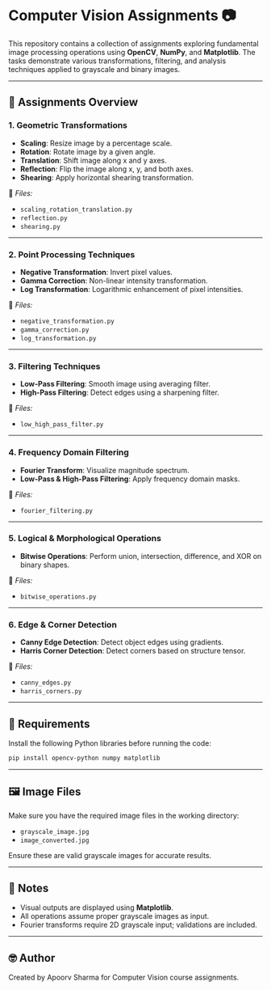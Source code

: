 
# Computer Vision Assignments 📷

This repository contains a collection of assignments exploring fundamental image processing operations using **OpenCV**, **NumPy**, and **Matplotlib**. The tasks demonstrate various transformations, filtering, and analysis techniques applied to grayscale and binary images.

---

## 📁 Assignments Overview

### 1. **Geometric Transformations**
- **Scaling**: Resize image by a percentage scale.
- **Rotation**: Rotate image by a given angle.
- **Translation**: Shift image along x and y axes.
- **Reflection**: Flip the image along x, y, and both axes.
- **Shearing**: Apply horizontal shearing transformation.

📂 *Files:*
- `scaling_rotation_translation.py`
- `reflection.py`
- `shearing.py`

---

### 2. **Point Processing Techniques**
- **Negative Transformation**: Invert pixel values.
- **Gamma Correction**: Non-linear intensity transformation.
- **Log Transformation**: Logarithmic enhancement of pixel intensities.

📂 *Files:*
- `negative_transformation.py`
- `gamma_correction.py`
- `log_transformation.py`

---

### 3. **Filtering Techniques**
- **Low-Pass Filtering**: Smooth image using averaging filter.
- **High-Pass Filtering**: Detect edges using a sharpening filter.

📂 *Files:*
- `low_high_pass_filter.py`

---

### 4. **Frequency Domain Filtering**
- **Fourier Transform**: Visualize magnitude spectrum.
- **Low-Pass & High-Pass Filtering**: Apply frequency domain masks.

📂 *Files:*
- `fourier_filtering.py`

---

### 5. **Logical & Morphological Operations**
- **Bitwise Operations**: Perform union, intersection, difference, and XOR on binary shapes.

📂 *Files:*
- `bitwise_operations.py`

---

### 6. **Edge & Corner Detection**
- **Canny Edge Detection**: Detect object edges using gradients.
- **Harris Corner Detection**: Detect corners based on structure tensor.

📂 *Files:*
- `canny_edges.py`
- `harris_corners.py`

---

## 🧰 Requirements

Install the following Python libraries before running the code:

```bash
pip install opencv-python numpy matplotlib
```

---

## 🖼️ Image Files

Make sure you have the required image files in the working directory:
- `grayscale_image.jpg`
- `image_converted.jpg`

Ensure these are valid grayscale images for accurate results.

---

## 📌 Notes

- Visual outputs are displayed using **Matplotlib**.
- All operations assume proper grayscale images as input.
- Fourier transforms require 2D grayscale input; validations are included.

---

## 🤓 Author

Created by Apoorv Sharma for Computer Vision course assignments.
